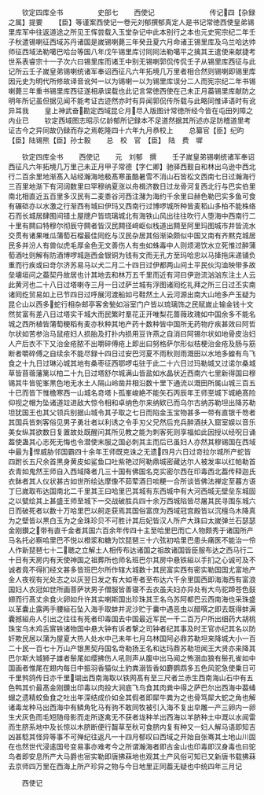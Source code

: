 　　钦定四库全书　　　　　史部七
　　西使记　　　　　　　　传记四【杂録之属】提要
　　【臣】等谨案西使记一卷元刘郁撰郁真定人是书记常徳西使皇弟锡里库军中往返道途之所见王恽尝载入玉堂杂记中此本别行之本也元史宪宗纪二年壬子秋遣锡喇征西域苏丹诸国是嵗锡喇薨三年癸丑夏六月命诸王锡里库及乌兰哈达帅师征西域法勒噶巴哈台等国八年戊午锡里库讨囘囘法勒噶平之擒其王遣使来献捷考世系表睿宗十一子次六曰锡里库而诸王中别无锡喇郭侃传侃壬子从锡里库西征与此记所云壬子嵗皇弟锡喇统诸军奉诏西征凡六年拓境几万里者相合然则锡喇即锡里库因元史为明代所修故译音讹舛一以为锡喇一以为锡里库误分二人而宪宗纪二年书锡喇薨三年重书锡里库西征遂相承误载也此记言常徳西使在己未正月葢锡里库献防之明年所记虽但据见闻不能考证古迹然亦时有异闻郭侃传所载与此略同惟译语时有讹异耳我
　　皇上神武奋勘定西域昆仑月尽入版图计常徳所经今皆在屯田列障之内业已
　　钦定西域图志昭示亿龄郁所记録本不足道然据其所述亦足防稽道里考证古今之异同故仍録而存之焉乾隆四十六年九月恭校上
　　总纂官【臣】纪昀【臣】陆锡熊【臣】孙士毅
　　总　校　官　【臣】　陆　费　墀


　　钦定四库全书
　　西使记
　　元　刘郁　撰
　　壬子嵗皇弟锡喇统诸军奉诏西征凡六年拓境几万里己未正月甲子常德【字仁卿】驰驿西觐自和林出乌逊中西北行二百余里地渐髙入站经瀚海地极髙寒虽酷暑雪不消山石皆松文西南七日过瀚海行三百里地渐下有河阔数里曰罕穆纳夏涨以舟楫济数日过龙骨河复西北行与巴实伯里南北相直近五百里多汉民有二麦黍谷河西注潴为海约千余里曰赫色勒巴实多鱼可食有碾硙亦以水激之行渐西有城曰伊玛又西南行过博啰城所种皆麦稻山多柏不能株络石而长城居肆囿间错土屋牕户皆琉璃城北有海铁山风出往往吹行人堕海中西南行二十里有闗曰特穆尔彻辰守闗者皆汉民闗径﨑岖似栈道出闗至阿里玛图城市井皆流水交贯有诸果唯瓜蒲萄石榴最佳囘纥与汉民杂居其俗渐染颇似中国又南有齐黙克城居民多并汾人有兽似虎毛厚金色无文善伤人有虫如蛛毒中人则烦渇饮水立死惟过醉蒲萄酒吐则解有防酒博啰城迤西金银铜为钱有文而无孔方至玛哈忠以马撁拖床递铺负重而行疾或曰竒尔济苏易马以犬二月二十四日过伊都两山间土平民伙沟洫映带多故垒壊垣问之葢契丹故居也计其地去和林万五千里而近有河曰伊逊流汹汹东注土人云此黄河也二十八日过塔喇寺三月一日过萨兰城有浮图诸囘纥礼拜之所三日过丕实南诸囘纥贸易如上已节四日过呼展河渡船如弓鞋然土人云河源出南大山地多产玉疑为昆仑山以西多蛇行相杂邮亭客舍甃如浴室门户皆以琉璃饰之民赋嵗止输金钱十文然贫富有差八日过塔实干城大而民繁时羣花正开唯梨花蔷薇玫瑰如中国余多不能名城之西所植皆蒲萄粳稻有麦亦秋种其地产药十数种皆中国所无药物疗疾甚效曰阿哲尔状如苦参治马鼠疮妇人损胎及打扑内损用豆许燕之自消曰阿锡尔状如地骨皮治妇人产后衣不下又治金疮脓不出嚼碎傅疮上即出曰努格萨尔形似桔梗治金疮及肠与筋断者嚼碎傅之自续余不能尽録十四日过安巴河夏不雨秋则雨溉田以水地多蝗有鸟飞食之十九日过琳沁城其地有桑枣征西鄂啰屯驻于此二十六日过玛勒城又过诺尔桑城草皆苜蓿藩篱以柏二十九日过塔舒尔城满山皆盐如水晶状近西南六七里新得国曰穆锡其牛皆驼峯黒色地无水土人隔山岭凿井相沿数十里下通流以溉田所属山城三百五十已而皆下惟檐寒西一山城名竒塔卜孤峯峻絶不能矢石丙辰年王师至城下城絶髙险仰视之帽为坠诸道竝进敌大惊令相和卓纳色尔来纳欵已而乌尔古纳苏勒坦出降苏勒坦犹国王也其父领兵别据山城令其子取之七日而陷金玉宝物甚多一带有直银千笏者其国兵皆刺客俗见男子勇壮者以利诱之令手刃父兄然后充兵醉酒扶入窟室娱以音乐美女纵其欲数日复置故处既醒问其所见教之能为刺客死则享福如此因授以经呪日诵葢使蛊其心志死无悔也令潜使末服之国必刺其主而后已虽妇人亦然其穆锡国在西域中最为悍威胁邻国霸四十余年王师既克诛之无遗四月六日过竒拉尔城所产蛇皆四跗长五尺余首黒身黄皮如鲨鱼口吐紫艳过阿勒鼎城密藏达尔人被发率以红帕勒首衣青如鬼然王师自入西域降者几三十国有佛国名克实密尔西在印毒西北葢传释迦氏衣鉢者其人仪状甚古如世所绘达摩像不茹荤酒日啖粳一合所谈皆佛法禅定至暮方语丁巳嵗取布达国南北二千里其王曰哈里巴其城有东西城中有大河西城无壁垒东城固之以甓绘其上甚盛王师至城下一交战破胜兵四十余万西城陷皆尽屠其民寻围东城六日而破死者以数十万哈里巴以舸走获焉其国俗富庶为西域冠宫殿皆以沉檀乌木降真为之壁皆以黒白玉为之金珠珍贝不可胜计其后妃皆汉人所产大珠曰太嵗弹兰石瑟瑟金刚鑚之带有直千金者其国六百余年传四十主至哈里巴而亡人物颇秀于诸国所产马名托必察哈里巴不悦以橙浆和糖为饮琵琶三十六弦初哈里巴患头痛医不能治一伶人作新琵琶七十二聴之立解土人相传布达诸国之祖故诸国皆臣服布达之西马行二十日有天房内有天使神国之祖葬所也师名班巴尔其房中悬铁絙以手扪之心诚可及不诚者竟不得扪经文甚多皆班巴尔所作辖大城数十其民富实西有密实勒国国尤富地产金人夜视有光处志之以灰翌日发之有大如枣者至布达六千余里国西即海海西有富浪国妇人衣冠如世所画菩萨状男子僧服皆善寝不去衣虽夫妇亦异处有大鸟驼蹄苍色鼓翅而行髙丈余食火卵如升许其实喇斯国出珍珠其王名乌苏阿都巴云西南海也采珠盛以革囊止露两手腰絙石坠入海手取蚌并泥沙贮于囊中遇恶虫以醋噀之即去既得蚌满囊撼絙舟人引出之往往有死者印毒国去中国最近军民一千二百万户所出细药大胡桃珠宝乌木鸡舌賔铁诸物国中悬大钟有诉者撃之司钟者纪其事及时王官亦纪其名以防奸欺民居以蒲为屋夏大热人处水中己未年七月乌林国阿必鼎苏勒坦来降城大小一百二十民一百七十万山产银黒契丹国名竒勒扬王名和达玛鼎苏勒坦闻王大贤亦来降其巴尔斯大城狮子雄者鬃尾如缨拂伤人吼则声从腹中出马闻之怖溺血狼有鬃孔雀如中国画者惟尾在翅内每日中振羽香猫似土豹粪溺皆香如麝鹦鹉多五色风驼急使乗日可千里鹁鸽传日亦千里瑚出西南海取以铁网髙有至三尺者兰赤生西南海山石中有五色鸭其价最髙金刚鑚出印毒以肉投大涧底飞鸟食其肉粪中得之萨巴尔出西海中葢蝳蝐之遗精蛟鱼食之吐出年深结成价如金其假者即犀牛粪为之也骨笃犀大蛇之角也解诸毒龙种马出西海中有鳞角牝马有驹不敢同牧被引入海不复出皁雕一产三卵内一卵生犬灰色而毛短随母影而走所逐禽无不获者垅种羊出西海以羊脐种土中溉以水闻雷而生脐系地中及长惊以木脐断便行齧草至秋可食脐内复有种又一妇人解马语即知吉凶甚騐其怪异等事不可殚纪往返凡一十四月郁叹曰西域之开始自张骞其土地山川固在也然世代浸逺国号变易事亦难考今之所谓瀚海者即古金山也印毒即汉身毒也曰驼鸟者即安息所产大马爵也宻实勒即唐拂菻地也观其土产风俗可知已又新唐书载拂菻去京师四万里在西海上所产珍异之物与今日地里正同葢无疑也中统四年三月记

　　西使记
